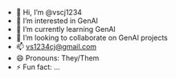 - 👋 Hi, I’m @vscj1234
- 👀 I’m interested in GenAI
- 🌱 I’m currently learning GenAI
- 💞️ I’m looking to collaborate on GenAI projects
- 📫 vs1234cj@gmail.com
- 😄 Pronouns: They/Them
- ⚡ Fun fact: ...

<!---
vscj1234/vscj1234 is a ✨ special ✨ repository because its `README.md` (this file) appears on your GitHub profile.
You can click the Preview link to take a look at your changes.
--->
